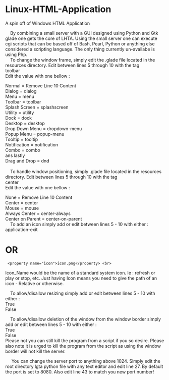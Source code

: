 # Linux-HTML-Application
A spin off of Windows HTML Application

&nbsp;&nbsp;&nbsp;&nbsp;By combining a small server with a GUI designed using
Python and Gtk glade one gets the core of LHTA. Using the small server one can
execute cgi scripts that can be based off of Bash, Pearl, Python or anything
else considered a scripting language. The only thing currently un-availabe is
using Php. <br>
&nbsp;&nbsp;&nbsp;&nbsp;To change the window frame, simply edit the .glade file
located in the resources directory. Edit between lines 5 through 10 with the
tag <br>  <property name="type_hint">toolbar</property> <br>
Edit the value with one bellow : <br>

Normal = Remove Line 10 Content<br>
Dialog = dialog<br>
Menu = menu<br>
Toolbar = toolbar<br>
Splash Screen = splashscreen<br>
Utility = utility<br>
Dock = dock<br>
Desktop = desktop<br>
Drop Down Menu = dropdown-menu <br>
Popup Menu = popup-menu<br>
Tooltip = tooltip<br>
Notification = notification<br>
Combo = combo<br>
ans lastly <br>
Drag and Drop = dnd<br>
<br>
&nbsp;&nbsp;&nbsp;&nbsp;To handle window positioning, simply .glade file
located in the resources directory. Edit between lines 5 through 10 with the tag
<br> <property name="window_position">center</property> <br>
 Edit the value with one bellow : <br>

None = Remove Line 10 Content<br>
Center = center <br>
Mouse = mouse <br>
Always Center = center-always <br>
Center on Parent = center-on-parent <br>
&nbsp;&nbsp;&nbsp;&nbsp;To add an icon simply add or edit between lines 5 - 10
with either : <br>
    <property name="icon_name">application-exit</property> <br>
# OR <br>
     <property name="icon">icon.png</property> <br>
Icon_Name would be the name of a standard system icon. Ie : refresh or play or
stop, etc. Just having Icon means you need to give the path of an icon -
Relative or otherwise.<br>

&nbsp;&nbsp;&nbsp;&nbsp;To allow/disallow resizing simply add or edit between
lines 5 - 10 with either : <br>
<property name="resizable">True</property> <br>
<property name="resizable">False</property> <br>

&nbsp;&nbsp;&nbsp;&nbsp;To allow/disallow deletion of the window from the
window border simply add or edit between lines 5 - 10 with either : <br>
<property name="deletable">True</property> <br>
<property name="deletable">False</property> <br>
Please not you can still kill the program from a script if you so desire.
Please also note it is urged to kill the program from the script as using the
window border will not kill the server.<br>

&nbsp;&nbsp;&nbsp;&nbsp; You can change the server port to anything above 1024.
Simply edit the root directory lgta python file with any text editor and edit
line 27. By default the port is set to 8080. Also edit line 43 to match you new
port number!
